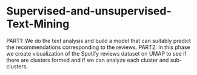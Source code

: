 # Supervised-and-unsupervised-Text-Mining
PART1: We do the text analysis and build a model that can suitably predict the recommendations corresponding to the reviews.
PART2: In this phase we create visualization of the Spotify reviews dataset on UMAP to see if there are clusters formed and if we can analyze each cluster and sub-clusters.
